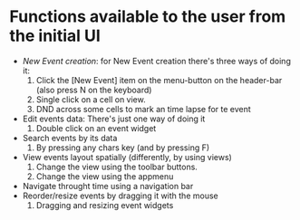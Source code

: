 Functions available to the user from the initial UI
====================================================

* *New Event creation*: for New Event creation there's three ways of doing it:
  1. Click the [New Event] item on the menu-button on the header-bar (also press <Ctrl>N on the keyboard)
  2. Single click on a cell on view.
  3. DND across some cells to mark an time lapse for te event
* Edit events data: There's just one way of doing it
  1. Double click on an event widget
* Search events by its data
  1. By pressing any chars key (and by pressing <Ctrl>F)
* View events layout spatially (differently, by using views)
  1. Change the view using the toolbar buttons.
  2. Change the view using the appmenu
* Navigate throught time using a navigation bar
* Reorder/resize events by dragging it with the mouse
  1. Dragging and resizing event widgets
